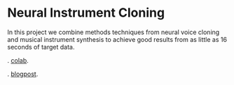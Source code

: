# Neural Instrument Cloning

In this project we combine methods techniques from neural voice cloning and musical instrument synthesis to achieve good results from as little as 16 seconds of target data.

. [colab](https://colab.research.google.com/drive/1jBvYp9JLfOnzRXllR3_VqDM8nErm2T7b?usp=sharing).

. [blogpost](https://erlj.notion.site/Neural-Instrument-Cloning-from-very-few-samples-2cf41d8b630842ee8c7eb55036a1bfd6).
